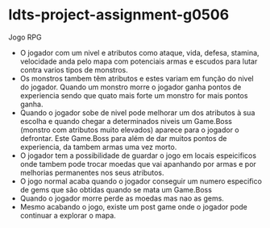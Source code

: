 # ldts-project-assignment-g0506

Jogo RPG

- O jogador com um nivel e atributos como ataque, vida, defesa, stamina, velocidade anda pelo mapa com potenciais armas e escudos para lutar contra varios tipos de monstros.
- Os monstros tambem têm atributos e estes variam em função do nivel do jogador. Quando um monstro morre o jogador ganha pontos de experiencia sendo que quato mais forte um monstro for mais pontos ganha.
- Quando o jogador sobe de nivel pode melhorar um dos atributos à sua escolha e quando chegar a determinados niveis um Game.Boss (monstro com atributos muito elevados) aparece para o jogador o defrontar. Este Game.Boss para além de dar muitos pontos de experiencia, da tambem armas uma vez morto.
- O jogador tem a possibilidade de guardar o jogo em locais espeicificos onde tambem pode trocar moedas que vai apanhando por armas e por melhorias permanentes nos seus atributos.
- O jogo normal acaba quando o jogador conseguir um numero especifico de gems que são obtidas quando se mata um Game.Boss
- Quando o jogador morre perde as moedas mas nao as gems.
- Mesmo acabando o jogo, existe um post game onde o jogador pode continuar a explorar o mapa.

